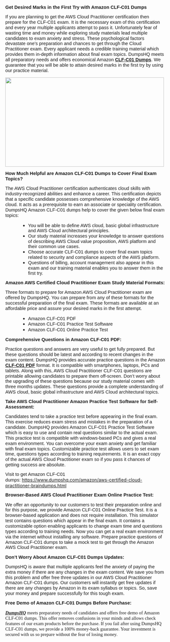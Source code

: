 <h1 style="margin: 0in 0in 10pt;"><span style="font-size:11pt"><span style="line-height:115%"><span style="font-family:Calibri,sans-serif"><b>Get Desired Marks in the First Try with Amazon CLF-C01 Dumps</b></span></span></span></h1>

<p style="margin:0in 0in 10pt"><span style="font-size:11pt"><span style="line-height:115%"><span style="font-family:Calibri,sans-serif">If you are planning to get the AWS Cloud Practitioner certification then prepare for the CLF-C01 exam. It is the necessary exam of this certification and every year multiple applicants attempt to pass it. Unfortunately fear of wasting time and money while exploring study materials lead multiple candidates to exam anxiety and stress. These psychological factors devastate one&rsquo;s preparation and chances to get through the Cloud Practitioner exam. Every applicant needs a credible training material which provides them in-depth information about final exam topics. DumpsHQ meets all preparatory needs and offers economical Amazon <a href="https://www.dumpshq.com/amazon/aws-certified-cloud-practitioner-braindumps.html"><b>CLF-C01 Dumps</b></a>. We guarantee that you will be able to attain desired marks in the first try by using our practice material. </span></span></span></p>

<p style="margin:0in 0in 10pt"><a href="https://www.dumpshq.com/amazon/aws-certified-cloud-practitioner-braindumps.html"><img alt="" src="http://soperdoper.com/search_portal/uploads/general_banners/1596693279_site_banner_-_2.jpg" style="width: 500px; height: 281px;" /></a></p>

<h2 style="margin: 0in 0in 10pt;"><span style="font-size:11pt"><span style="line-height:115%"><span style="font-family:Calibri,sans-serif"><b>How Much Helpful are Amazon CLF-C01 Dumps to Cover Final Exam Topics?</b></span></span></span></h2>

<p style="margin:0in 0in 10pt"><span style="font-size:11pt"><span style="line-height:115%"><span style="font-family:Calibri,sans-serif">The AWS Cloud Practitioner certification authenticates cloud skills with industry-recognized abilities and enhance a career. This certification depicts that a specific candidate possesses comprehensive knowledge of the AWS cloud. It acts as a prerequisite to earn an associate or speciality certification. DumpsHQ Amazon CLF-C01 dumps help to cover the given below final exam topics:</span></span></span></p>

<ul>
	<li style="margin:0in 0in 0.0001pt 0.5in"><span style="font-size:11pt"><span style="line-height:115%"><span style="font-family:Calibri,sans-serif">You will be able to define AWS cloud, basic global infrastructure and AWS Cloud architectural principles.</span></span></span></li>
	<li style="margin:0in 0in 0.0001pt 0.5in"><span style="font-size:11pt"><span style="line-height:115%"><span style="font-family:Calibri,sans-serif">Our study material increases your knowledge to answer questions of describing AWS Cloud value proposition, AWS platform and their common use cases.</span></span></span></li>
	<li style="margin:0in 0in 0.0001pt 0.5in"><span style="font-size:11pt"><span style="line-height:115%"><span style="font-family:Calibri,sans-serif">Choose accurate CLF-C01 dumps to cover final exam topics related to security and compliance aspects of the AWS platform. </span></span></span></li>
	<li style="margin:0in 0in 10pt 0.5in"><span style="font-size:11pt"><span style="line-height:115%"><span style="font-family:Calibri,sans-serif">Questions of billing, account management also appear in this exam and our training material enables you to answer them in the first try.</span></span></span></li>
</ul>

<h2 style="margin: 0in 0in 10pt;"><span style="font-size:11pt"><span style="line-height:115%"><span style="font-family:Calibri,sans-serif"><b>Amazon AWS Certified Cloud Practitioner Exam Study Material Formats:</b></span></span></span></h2>

<p style="margin:0in 0in 10pt"><span style="font-size:11pt"><span style="line-height:115%"><span style="font-family:Calibri,sans-serif">Three formats to prepare for Amazon AWS Cloud Practitioner exam are offered by DumpsHQ. You can prepare from any of these formats for the successful preparation of the final exam. These formats are available at an affordable price and assure your desired marks in the first attempt.</span></span></span></p>

<ul>
	<li style="margin:0in 0in 0.0001pt 0.5in"><span style="font-size:11pt"><span style="line-height:115%"><span style="font-family:Calibri,sans-serif">Amazon CLF-C01 PDF</span></span></span></li>
	<li style="margin:0in 0in 0.0001pt 0.5in"><span style="font-size:11pt"><span style="line-height:115%"><span style="font-family:Calibri,sans-serif">Amazon CLF-C01 Practice Test Software</span></span></span></li>
	<li style="margin:0in 0in 10pt 0.5in"><span style="font-size:11pt"><span style="line-height:115%"><span style="font-family:Calibri,sans-serif">Amazon CLF-C01 Online Practice Test</span></span></span></li>
</ul>

<h3 style="margin: 0in 0in 10pt;"><span style="font-size:11pt"><span style="line-height:115%"><span style="font-family:Calibri,sans-serif"><b>Comprehensive Questions in Amazon CLF-C01 PDF:</b></span></span></span></h3>

<p style="margin:0in 0in 10pt"><span style="font-size:11pt"><span style="line-height:115%"><span style="font-family:Calibri,sans-serif">Practice questions and answers are very useful to get fully prepared. But these questions should be latest and according to recent changes in the exam content. DumpsHQ provides accurate practice questions in the Amazon <b><a href="https://www.dumpshq.com/amazon/aws-certified-cloud-practitioner-braindumps.html">CLF-C01 PDF</a> </b>format. It is compatible with smartphones, laptops, PCs and tablets. Along with this, AWS Cloud Practitioner CLF-C01 questions are printable allowing candidates to prepare them off-screen. Don&rsquo;t worry about the upgrading of these questions because our study material comes with three months updates. These questions provide a complete understanding of AWS cloud, basic global infrastructure and AWS Cloud architectural topics.</span></span></span></p>

<h3 style="margin: 0in 0in 10pt;"><span style="font-size:11pt"><span style="line-height:115%"><span style="font-family:Calibri,sans-serif"><b>Take AWS Cloud Practitioner Amazon Practice Test Software for Self-Assessment:</b></span></span></span></h3>

<p style="margin:0in 0in 10pt"><span style="font-size:11pt"><span style="line-height:115%"><span style="font-family:Calibri,sans-serif">Candidates tend to take a practice test before appearing in the final exam. This exercise reduces exam stress and mistakes in the preparation of a candidate. DumpsHQ provides Amazon CLF-C01 Practice Test Software which is easy to use and contain real questions similar to the actual exam. This practice test is compatible with windows-based PCs and gives a real exam environment. You can overcome your exam anxiety and get familiar with final exam topics. Customizable practice test allows users to set exam time, questions types according to training requirements. It is an exact copy of the actual AWS Cloud Practitioner exam so if you pass it chances of getting success are absolute.</span></span></span></p>

<p style="margin:0in 0in 10pt"><span style="font-size:11pt"><span style="line-height:115%"><span style="font-family:Calibri,sans-serif">Visit to get Amazon CLF-C01 dumps:&nbsp;</span></span></span><a href="https://www.dumpshq.com/amazon/aws-certified-cloud-practitioner-braindumps.html">https://www.dumpshq.com/amazon/aws-certified-cloud-practitioner-braindumps.html</a></p>

<h2 style="margin: 0in 0in 10pt;"><span style="font-size:11pt"><span style="line-height:115%"><span style="font-family:Calibri,sans-serif"><b>Browser-Based AWS Cloud Practitioner Exam Online Practice Test:</b></span></span></span></h2>

<p style="margin:0in 0in 10pt"><span style="font-size:11pt"><span style="line-height:115%"><span style="font-family:Calibri,sans-serif">We offer an opportunity to our customers to test their preparation online and for this purpose, we provide Amazon CLF-C01 Online Practice Test. It is a browser-based application and does not require installation. This simulator test contains questions which appear in the final exam. It contains a customizable option enabling applicants to change exam time and questions types according to training needs. Now you can get a real exam environment via the internet without installing any software. Prepare practice questions of Amazon CLF-C01 dumps to take a mock test to get through the Amazon AWS Cloud Practitioner exam.</span></span></span></p>

<h3 style="margin: 0in 0in 10pt;"><span style="font-size:11pt"><span style="line-height:115%"><span style="font-family:Calibri,sans-serif"><b>Don&rsquo;t Worry About Amazon CLF-C01 Dumps Updates:</b></span></span></span></h3>

<p style="margin:0in 0in 10pt"><span style="font-size:11pt"><span style="line-height:115%"><span style="font-family:Calibri,sans-serif">DumpsHQ is aware that multiple applicants feel the anxiety of paying the extra money if there are any changes in the exam content. We save you from this problem and offer free three updates in our AWS Cloud Practitioner Amazon CLF-C01 dumps. Our customers will instantly get free updates if there are any changes by Amazon in its exam syllabus or topics. So, save your money and prepare successfully for this tough exam.</span></span></span></p>

<h3 style="margin: 0in 0in 10pt;"><span style="font-size:11pt"><span style="line-height:115%"><span style="font-family:Calibri,sans-serif"><b>Free Demo of</b> <b>Amazon CLF-C01 Dumps Before Purchase:</b></span></span></span></h3>

<p><span style="font-size:11.0pt"><span style="line-height:115%"><span style="font-family:&quot;Calibri&quot;,&quot;sans-serif&quot;"><a href="https://www.dumpshq.com/"><em><strong>DumpsHQ</strong></em></a> meets preparatory needs of candidates and offers free demo of Amazon CLF-C01 dumps. This offer removes confusions in your minds and allows check features of our exam products before the purchase. If you fail after using DumpsHQ CLF-C01 dumps, we provide a 100% money-back guarantee. Your investment is secured with us so prepare without the fear of losing money.</span></span></span></p>
